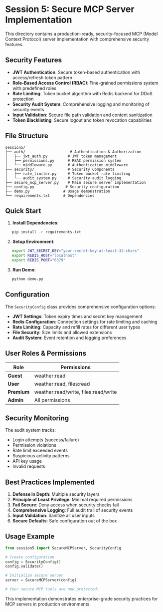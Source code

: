 # Session 5: Secure MCP Server Implementation

This directory contains a production-ready, security-focused MCP (Model Context Protocol) server implementation with comprehensive security features.

## Security Features

- **JWT Authentication**: Secure token-based authentication with access/refresh token pattern
- **Role-Based Access Control (RBAC)**: Fine-grained permissions system with predefined roles
- **Rate Limiting**: Token bucket algorithm with Redis backend for DDoS protection
- **Security Audit System**: Comprehensive logging and monitoring of security events
- **Input Validation**: Secure file path validation and content sanitization
- **Token Blacklisting**: Secure logout and token revocation capabilities

## File Structure

```
session5/
├── auth/                    # Authentication & Authorization
│   ├── jwt_auth.py         # JWT token management
│   ├── permissions.py      # RBAC permission system
│   └── middleware.py       # Authentication middleware
├── security/               # Security Components
│   ├── rate_limiter.py     # Token bucket rate limiting
│   └── audit_system.py     # Security audit logging
├── secure_mcp_server.py    # Main secure server implementation
├── config.py              # Security configuration
├── demo.py               # Usage demonstration
└── requirements.txt      # Dependencies
```

## Quick Start

1. **Install Dependencies**:
```bash
   pip install -r requirements.txt
```

2. **Setup Environment**:
```bash
   export JWT_SECRET_KEY="your-secret-key-at-least-32-chars"
   export REDIS_HOST="localhost"
   export REDIS_PORT="6379"
```

3. **Run Demo**:
```bash
   python demo.py
```

## Configuration

The `SecurityConfig` class provides comprehensive configuration options:

- **JWT Settings**: Token expiry times and secret key management
- **Redis Configuration**: Connection settings for rate limiting and caching  
- **Rate Limiting**: Capacity and refill rates for different user types
- **File Security**: Size limits and allowed extensions
- **Audit System**: Event retention and logging preferences

## User Roles & Permissions

| Role | Permissions |
|------|-------------|
| **Guest** | weather:read |
| **User** | weather:read, files:read |
| **Premium** | weather:read/write, files:read/write |
| **Admin** | All permissions |

## Security Monitoring

The audit system tracks:
- Login attempts (success/failure)
- Permission violations  
- Rate limit exceeded events
- Suspicious activity patterns
- API key usage
- Invalid requests

## Best Practices Implemented

1. **Defense in Depth**: Multiple security layers
2. **Principle of Least Privilege**: Minimal required permissions
3. **Fail Secure**: Deny access when security checks fail
4. **Comprehensive Logging**: Full audit trail of security events
5. **Input Validation**: Sanitize all user inputs
6. **Secure Defaults**: Safe configuration out of the box

## Usage Example

```python
from session5 import SecureMCPServer, SecurityConfig

# Create configuration
config = SecurityConfig()
config.validate()

# Initialize secure server  
server = SecureMCPServer(config)

# Your secure MCP tools are now protected!
```

This implementation demonstrates enterprise-grade security practices for MCP servers in production environments.